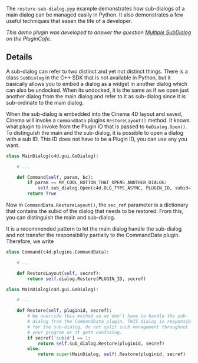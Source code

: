 The `restore-sub-dialog.pyp` example demonstrates how sub-dialogs of a main
dialog can be managed easily in Python. It also demonstrates a few useful
techniques that easen the life of a developer.

_This demo plugin was developed to answer the question [Multiple SubDialog][link]
on the PluginCafe._

  [link]: (http://plugincafe.com/forum/forum_posts.asp?TID=10015&PID=38923#38923)


## Details

A sub-dialog can refer to two distinct and yet not distinct things. There
is a class `SubDialog` in the C++ SDK that is not available in Python, but
it basically allows you to embed a dialog as a widget in another dialog which
can also be undocked. When its undocked, it is the same as if we open just
another dialog from the main dialog and refer to it as sub-dialog since it
is sub-ordinate to the main dialog.

When the sub-dialog is embedded into the Cinema 4D layout and saved, Cinema
will invoke a `CommandData` plugins `RestoreLayout()` method. It knows what
plugin to invoke from the Plugin ID that is passed to `GeDialog.Open()`. To
distinguish the main and the sub-dialog, it is possible to open a dialog
with a sub ID. This ID does not have to be a Plugin ID, you can use any you
want.

```python
class MainDialog(c4d.gui.GeDialog):

    # ...

    def Command(self, param, bc):
        if param == MY_COOL_BUTTON_THAT_OPENS_ANOTHER_DIALOG:
            self.sub_dialog.Open(c4d.DLG_TYPE_ASYNC, PLUGIN_ID, subid=1)
        return True
```

Now in `CommandData.RestoreLayout()`, the `sec_ref` parameter is a dictionary
that contains the subid of the dialog that needs to be restored. From this,
you can distinguish the main and sub-dialog.

It is a recommended pattern to let the main dialog handle the sub-dialog and
not transfer the responsibility partially to the CommandData plugin. Therefore,
we write

```python
class Command(c4d.plugins.CommandData):

    # ...

    def RestoreLayout(self, secref):
        return self.dialog.Restore(PLUGIN_ID, secref)

class MainDialog(c4d.gui.GeDialog):

    # ...

    def Restore(self, pluginid, secref):
        # We override this method so we don't have to handle the sub-
        # dialog from the CommandData plugin. THIS dialog is responsible
        # for the sub-dialog, do not split such management throughout
        # your program or it gets confusing.
        if secref['subid'] == 1:
            return self.sub_dialog.Restore(pluginid, secref)
        else:
            return super(MainDialog, self).Restore(pluginid, secref)
```

